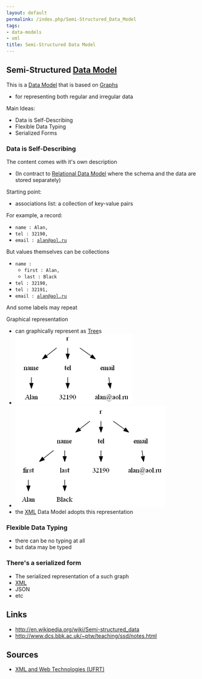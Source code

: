 ```yaml
---
layout: default
permalink: /index.php/Semi-Structured_Data_Model
tags:
- data-models
- xml
title: Semi-Structured Data Model
---
```

## Semi-Structured [Data Model](Data_Model)
This is a [Data Model](Data_Model) that is based on [Graphs](Graphs) 
- for representing both regular and irregular data


Main Ideas:
- Data is Self-Describing
- Flexible Data Typing
- Serialized Forms


### Data is Self-Describing
The content comes with it's own description
- (In contract to [Relational Data Model](Relational_Data_Model) where the schema and the data are stored separately)

Starting point: 
- associations list: a collection of key-value pairs

For example, a record:
- <code>name : Alan, </code>
- <code>tel : 32190, </code>
- <code>email : alan@aol.ru</code>

But values themselves can be collections
- <code>name : </code>
  - <code>first : Alan,</code>
  - <code>last : Black </code>
- <code>tel : 32190, </code>
- <code>tel : 32191,</code>
- <code>email : alan@aol.ru</code>


And some labels may repeat


Graphical representation
- can graphically represent as [Tree](Tree)s
- <img src="https://raw.githubusercontent.com/alexeygrigorev/wiki-figures/master/ufrt/xml/semi-structured-ex1.png" alt="Image">
- <img src="https://raw.githubusercontent.com/alexeygrigorev/wiki-figures/master/ufrt/xml/semi-structured-ex2.png" alt="Image">
- the [XML](XML) Data Model adopts this representation


### Flexible Data Typing
- there can be no typing at all
- but data may be typed


### There's a serialized form
- The serialized representation of a such graph 
- [XML](XML)
- JSON 
- etc


## Links
- http://en.wikipedia.org/wiki/Semi-structured_data
- http://www.dcs.bbk.ac.uk/~ptw/teaching/ssd/notes.html

## Sources
- [XML and Web Technologies (UFRT)](XML_and_Web_Technologies_(UFRT))
